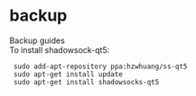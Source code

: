# backup
Backup guides
</br>To install shadowsock-qt5:

     sudo add-apt-repository ppa:hzwhuang/ss-qt5
     sudo apt-get install update
     sudo apt-get install shadowsocks-qt5
